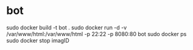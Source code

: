 # bot
sudo docker build -t bot .
sudo docker run -d -v /var/www/html:/var/www/html -p 22:22 -p 8080:80 bot
sudo docker ps
sudo docker stop imagID

